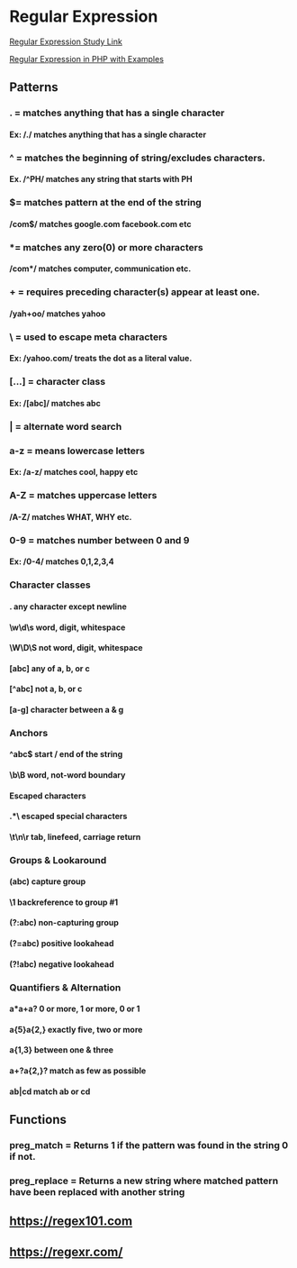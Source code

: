 # Regular Expression

[Regular Expression Study Link](https://www.php.net/manual/en/book.pcre.php)

[Regular Expression in PHP with Examples](https://mohasin-dev.medium.com/regex-regular-expression-in-php-you-should-know-f14ee1606b90)

## Patterns

### . = matches anything that has a single character
#### Ex: /./ matches anything that has a single character

### ^ = matches the beginning of string/excludes characters.

#### Ex. /^PH/ matches any string that starts with PH

### $= matches pattern at the end of the string

#### /com$/ matches google.com facebook.com etc

### *= matches any zero(0) or more characters

#### /com*/ matches computer, communication etc.

### + = requires preceding character(s) appear at least one.

#### /yah+oo/ matches yahoo

### \ = used to escape meta characters

#### Ex: /yahoo\.com/ treats the dot as a literal value.

### [...] = character class

#### Ex: /[abc]/ matches abc

### | = alternate word search

### a-z = means lowercase letters

#### Ex: /a-z/ matches cool, happy etc

### A-Z = matches uppercase letters

#### /A-Z/ matches WHAT, WHY etc.

### 0-9 = matches number between 0 and 9

#### Ex: /0-4/ matches 0,1,2,3,4 


###   Character classes

#### .	any character except newline

#### \w\d\s	word, digit, whitespace

#### \W\D\S	not word, digit, whitespace

#### [abc]	any of a, b, or c

#### [^abc]	not a, b, or c

#### [a-g]	character between a & g


### Anchors

#### ^abc$	start / end of the string

#### \b\B	word, not-word boundary


#### Escaped characters

#### \.\*\\	escaped special characters

#### \t\n\r	tab, linefeed, carriage return

### Groups & Lookaround


#### (abc)	capture group


#### \1	backreference to group #1

#### (?:abc)	non-capturing group

#### (?=abc)	positive lookahead

#### (?!abc)	negative lookahead

### Quantifiers & Alternation

#### a*a+a?	0 or more, 1 or more, 0 or 1

#### a{5}a{2,}	exactly five, two or more

#### a{1,3}	between one & three

#### a+?a{2,}?	match as few as possible

#### ab|cd	match ab or cd



## Functions

### preg_match = Returns 1 if the pattern was found in the string 0 if not.

### preg_replace = Returns a new string where matched pattern have been replaced with another string

## https://regex101.com

## https://regexr.com/











